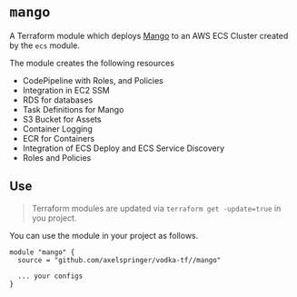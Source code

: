 # `mango`

A Terraform module which deploys [Mango](https://github.com/axelspringer/mango) to an AWS ECS Cluster created by the `ecs` module.

The module creates the following resources

* CodePipeline with Roles, and Policies
* Integration in EC2 SSM
* RDS for databases
* Task Definitions for Mango
* S3 Bucket for Assets
* Container Logging
* ECR for Containers
* Integration of ECS Deploy and ECS Service Discovery
* Roles and Policies

## Use

> Terraform modules are updated via `terraform get -update=true` in you project.

You can use the module in your project as follows.

```
module "mango" {
  source = "github.com/axelspringer/vodka-tf//mango"

  ... your configs
}
```
